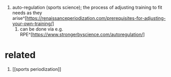 1. auto-regulation (sports science); the process of adjusting training to fit needs as they arise^[https://renaissanceperiodization.com/prerequisites-for-adjusting-your-own-training/]
	1. can be done via e.g. RPE^[https://www.strongerbyscience.com/autoregulation/]

# related
1. [[sports periodization]]